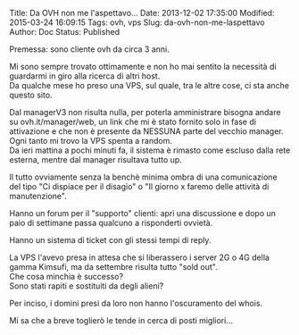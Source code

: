 Title: Da OVH non me l'aspettavo...
Date: 2013-12-02 17:35:00
Modified: 2015-03-24 16:09:15
Tags: ovh, vps
Slug: da-ovh-non-me-laspettavo
Author: Doc
Status: Published

Premessa: sono cliente ovh da circa 3 anni.

Mi sono sempre trovato ottimamente e non ho mai sentito la necessità di
guardarmi in giro alla ricerca di altri host.  
Da qualche mese ho preso una VPS, sul quale, tra le altre cose, ci sta
anche questo sito.

Dal managerV3 non risulta nulla, per poterla amministrare bisogna andare
su ovh.it/manager/web, un link che mi è stato fornito solo in fase di
attivazione e che non è presente da NESSUNA parte del vecchio manager.  
Ogni tanto mi trovo la VPS spenta a random.  
Da ieri mattina a pochi minuti fa, il sistema è rimasto come escluso
dalla rete esterna, mentre dal manager risultava tutto up.

Il tutto ovviamente senza la benchè minima ombra di una comunicazione
del tipo "Ci dispiace per il disagio" o "Il giorno x faremo delle
attività di manutenzione".

Hanno un forum per il "supporto" clienti: apri una discussione e dopo un
paio di settimane passa qualcuno a risponderti ovvietà.

Hanno un sistema di ticket con gli stessi tempi di reply.

La VPS l'avevo presa in attesa che si liberassero i server 2G o 4G della
gamma Kimsufi, ma da settembre risulta tutto "sold out".  
Che cosa minchia è successo?  
Sono stati rapiti e sostituiti da degli alieni?

Per inciso, i domini presi da loro non hanno l'oscuramento del whois.

Mi sa che a breve toglierò le tende in cerca di posti migliori...
